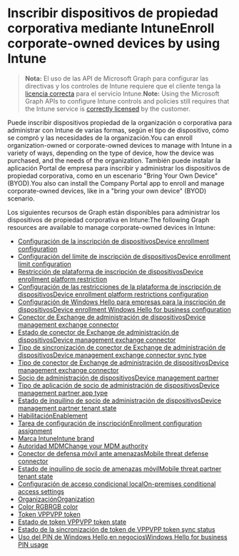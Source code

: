 # <a name="enroll-corporate-owned-devices-by-using-intune"></a><span data-ttu-id="96632-101">Inscribir dispositivos de propiedad corporativa mediante Intune</span><span class="sxs-lookup"><span data-stu-id="96632-101">Enroll corporate-owned devices by using Intune</span></span>

> <span data-ttu-id="96632-102">**Nota:** El uso de las API de Microsoft Graph para configurar las directivas y los controles de Intune requiere que el cliente tenga la [licencia correcta](https://www.microsoft.com/en-us/cloud-platform/microsoft-intune-pricing) para el servicio Intune.</span><span class="sxs-lookup"><span data-stu-id="96632-102">**Note:** Using the Microsoft Graph APIs to configure Intune controls and policies still requires that the Intune service is [correctly licensed](https://www.microsoft.com/en-us/cloud-platform/microsoft-intune-pricing) by the customer.</span></span>

<span data-ttu-id="96632-103">Puede inscribir dispositivos propiedad de la organización o corporativa para administrar con Intune de varias formas, según el tipo de dispositivo, cómo se compró y las necesidades de la organización.</span><span class="sxs-lookup"><span data-stu-id="96632-103">You can enroll organization-owned or corporate-owned devices to manage with Intune in a variety of ways, depending on the type of device, how the device was purchased, and the needs of the organization.</span></span> <span data-ttu-id="96632-104">También puede instalar la aplicación Portal de empresa para inscribir y administrar los dispositivos de propiedad corporativa, como en un escenario "Bring Your Own Device" (BYOD).</span><span class="sxs-lookup"><span data-stu-id="96632-104">You also can install the Company Portal app to enroll and manage corporate-owned devices, like in a "bring your own device" (BYOD) scenario.</span></span>

<span data-ttu-id="96632-105">Los siguientes recursos de Graph están disponibles para administrar los dispositivos de propiedad corporativa en Intune:</span><span class="sxs-lookup"><span data-stu-id="96632-105">The following Graph resources are available to manage corporate-owned devices in Intune:</span></span>

- [<span data-ttu-id="96632-106">Configuración de la inscripción de dispositivos</span><span class="sxs-lookup"><span data-stu-id="96632-106">Device enrollment configuration</span></span>](intune_onboarding_deviceenrollmentconfiguration.md)
- [<span data-ttu-id="96632-107">Configuración del límite de inscripción de dispositivos</span><span class="sxs-lookup"><span data-stu-id="96632-107">Device enrollment limit configuration</span></span>](intune_onboarding_deviceenrollmentlimitconfiguration.md)
- [<span data-ttu-id="96632-108">Restricción de plataforma de inscripción de dispositivos</span><span class="sxs-lookup"><span data-stu-id="96632-108">Device enrollment platform restriction</span></span>](intune_onboarding_deviceenrollmentplatformrestriction.md)
- [<span data-ttu-id="96632-109">Configuración de las restricciones de la plataforma de inscripción de dispositivos</span><span class="sxs-lookup"><span data-stu-id="96632-109">Device enrollment platform restrictions configuration</span></span>](intune_onboarding_deviceenrollmentplatformrestrictionsconfiguration.md)
- [<span data-ttu-id="96632-110">Configuración de Windows Hello para empresas para la inscripción de dispositivos</span><span class="sxs-lookup"><span data-stu-id="96632-110">Device enrollment Windows Hello for business configuration</span></span>](intune_onboarding_deviceenrollmentwindowshelloforbusinessconfiguration.md)
- [<span data-ttu-id="96632-111">Conector de Exchange de administración de dispositivos</span><span class="sxs-lookup"><span data-stu-id="96632-111">Device management exchange connector</span></span>](intune_onboarding_devicemanagementexchangeconnector.md)
- [<span data-ttu-id="96632-112">Estado de conector de Exchange de administración de dispositivos</span><span class="sxs-lookup"><span data-stu-id="96632-112">Device management exchange connector</span></span>](intune_onboarding_devicemanagementexchangeconnectorstatus.md)
- [<span data-ttu-id="96632-113">Tipo de sincronización de conector de Exchange de administración de dispositivos</span><span class="sxs-lookup"><span data-stu-id="96632-113">Device management exchange connector sync type</span></span>](intune_onboarding_devicemanagementexchangeconnectorsynctype.md)
- [<span data-ttu-id="96632-114">Tipo de conector de Exchange de administración de dispositivos</span><span class="sxs-lookup"><span data-stu-id="96632-114">Device management exchange connector</span></span>](intune_onboarding_devicemanagementexchangeconnectortype.md)
- [<span data-ttu-id="96632-115">Socio de administración de dispositivos</span><span class="sxs-lookup"><span data-stu-id="96632-115">Device management partner</span></span>](intune_onboarding_devicemanagementpartner.md)
- [<span data-ttu-id="96632-116">Tipo de aplicación de socio de administración de dispositivos</span><span class="sxs-lookup"><span data-stu-id="96632-116">Device management partner app type</span></span>](intune_onboarding_devicemanagementpartnerapptype.md)
- [<span data-ttu-id="96632-117">Estado de inquilino de socio de administración de dispositivos</span><span class="sxs-lookup"><span data-stu-id="96632-117">Device management partner tenant state</span></span>](intune_onboarding_devicemanagementpartnertenantstate.md)
- [<span data-ttu-id="96632-118">Habilitación</span><span class="sxs-lookup"><span data-stu-id="96632-118">Enablement</span></span>](intune_onboarding_enablement.md)
- [<span data-ttu-id="96632-119">Tarea de configuración de inscripción</span><span class="sxs-lookup"><span data-stu-id="96632-119">Enrollment configuration assignment</span></span>](intune_onboarding_enrollmentconfigurationassignment.md)
- [<span data-ttu-id="96632-120">Marca Intune</span><span class="sxs-lookup"><span data-stu-id="96632-120">Intune brand</span></span>](intune_onboarding_intunebrand.md)
- [<span data-ttu-id="96632-121">Autoridad MDM</span><span class="sxs-lookup"><span data-stu-id="96632-121">Change your MDM authority</span></span>](intune_onboarding_mdmauthority.md)
- [<span data-ttu-id="96632-122">Conector de defensa móvil ante amenazas</span><span class="sxs-lookup"><span data-stu-id="96632-122">Mobile threat defense connector</span></span>](intune_onboarding_mobilethreatdefenseconnector.md)
- [<span data-ttu-id="96632-123">Estado de inquilino de socio de amenazas móvil</span><span class="sxs-lookup"><span data-stu-id="96632-123">Mobile threat partner tenant state</span></span>](intune_onboarding_mobilethreatpartnertenantstate.md)
- [<span data-ttu-id="96632-124">Configuración de acceso condicional local</span><span class="sxs-lookup"><span data-stu-id="96632-124">On-premises conditional access settings</span></span>](intune_onboarding_onpremisesconditionalaccesssettings.md)
- [<span data-ttu-id="96632-125">Organización</span><span class="sxs-lookup"><span data-stu-id="96632-125">Organization</span></span>](intune_onboarding_organization.md)
- [<span data-ttu-id="96632-126">Color RGB</span><span class="sxs-lookup"><span data-stu-id="96632-126">RGB color</span></span>](intune_onboarding_rgbcolor.md)
- [<span data-ttu-id="96632-127">Token VPP</span><span class="sxs-lookup"><span data-stu-id="96632-127">VPP token</span></span>](intune_onboarding_vpptoken.md)
- [<span data-ttu-id="96632-128">Estado de token VPP</span><span class="sxs-lookup"><span data-stu-id="96632-128">VPP token state</span></span>](intune_onboarding_vpptokenstate.md)
- [<span data-ttu-id="96632-129">Estado de la sincronización de token de VPP</span><span class="sxs-lookup"><span data-stu-id="96632-129">VPP token sync status</span></span>](intune_onboarding_vpptokensyncstatus.md)
- [<span data-ttu-id="96632-130">Uso del PIN de Windows Hello en negocios</span><span class="sxs-lookup"><span data-stu-id="96632-130">Windows Hello for business PIN usage</span></span>](intune_onboarding_windowshelloforbusinesspinusage.md)
